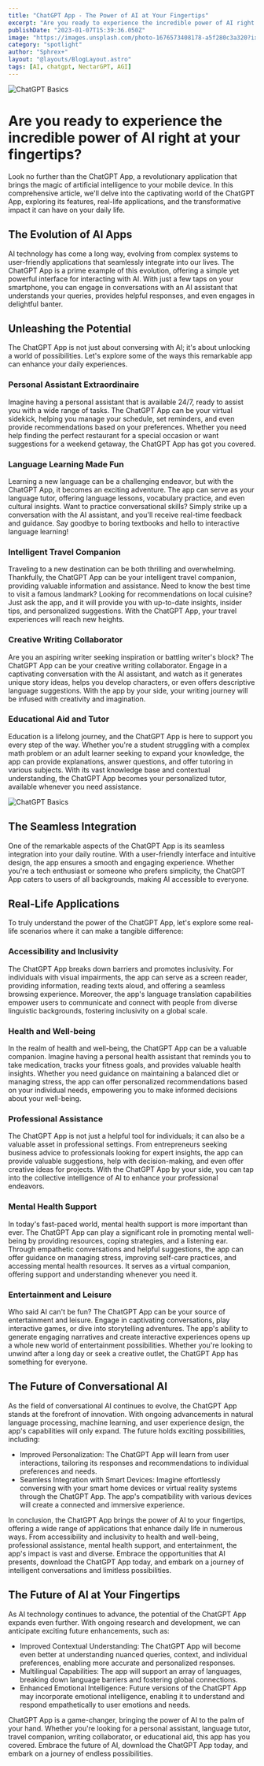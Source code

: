```yaml
---
title: "ChatGPT App - The Power of AI at Your Fingertips"
excerpt: "Are you ready to experience the incredible power of AI right at your fingertips? Look no further than the ChatGPT App, a revolutionary application that brings the magic of artificial intelligence to your mobile device. In this comprehensive article, we'll delve into the captivating world of the ChatGPT App, exploring its features, real-life applications, and the transformative impact it can have on your daily life. Discover how this user-friendly app can be your personal assistant, language tutor, travel companion, writing collaborator, and educational aid all in one. Join us on this exciting journey and unlock the boundless potential of AI with the ChatGPT App"
publishDate: "2023-01-07T15:39:36.050Z"
image: "https://images.unsplash.com/photo-1676573408178-a5f280c3a320?ixlib=rb-4.0.3&ixid=MnwxMjA3fDB8MHxwaG90by1wYWdlfHx8fGVufDB8fHx8&auto=format&fit=crop&w=774&q=80"
category: "spotlight"
author: "Sphrex+"
layout: "@layouts/BlogLayout.astro"
tags: [AI, chatgpt, NectarGPT, AGI]
---
```


 <img src="https://images.unsplash.com/photo-1684487747720-1ba29cda82f8?ixlib=rb-4.0.3&ixid=M3wxMjA3fDB8MHxwaG90by1wYWdlfHx8fGVufDB8fHx8fA%3D%3D&auto=format&fit=crop&w=1032&q=80" alt="ChatGPT Basics" />

<h1> Are you ready to experience the incredible power of AI right at your fingertips? </h1>

<p>Look no further than the ChatGPT App, a revolutionary application that brings the magic of artificial intelligence to your mobile device. In this comprehensive article, we'll delve into the captivating world of the ChatGPT App, exploring its features, real-life applications, and the transformative impact it can have on your daily life.</p>

<h2>The Evolution of AI Apps</h2>

<p>AI technology has come a long way, evolving from complex systems to user-friendly applications that seamlessly integrate into our lives. The ChatGPT App is a prime example of this evolution, offering a simple yet powerful interface for interacting with AI. With just a few taps on your smartphone, you can engage in conversations with an AI assistant that understands your queries, provides helpful responses, and even engages in delightful banter.</p>
<h2>Unleashing the Potential</h2>

<p>The ChatGPT App is not just about conversing with AI; it's about unlocking a world of possibilities. Let's explore some of the ways this remarkable app can enhance your daily experiences.</p>

<h3>Personal Assistant Extraordinaire</h3>

<p>Imagine having a personal assistant that is available 24/7, ready to assist you with a wide range of tasks. The ChatGPT App can be your virtual sidekick, helping you manage your schedule, set reminders, and even provide recommendations based on your preferences. Whether you need help finding the perfect restaurant for a special occasion or want suggestions for a weekend getaway, the ChatGPT App has got you covered.</p>

<h3>Language Learning Made Fun</h3>

<p>Learning a new language can be a challenging endeavor, but with the ChatGPT App, it becomes an exciting adventure. The app can serve as your language tutor, offering language lessons, vocabulary practice, and even cultural insights. Want to practice conversational skills? Simply strike up a conversation with the AI assistant, and you'll receive real-time feedback and guidance. Say goodbye to boring textbooks and hello to interactive language learning!</p>

<h3>Intelligent Travel Companion</h3>

<p>Traveling to a new destination can be both thrilling and overwhelming. Thankfully, the ChatGPT App can be your intelligent travel companion, providing valuable information and assistance. Need to know the best time to visit a famous landmark? Looking for recommendations on local cuisine? Just ask the app, and it will provide you with up-to-date insights, insider tips, and personalized suggestions. With the ChatGPT App, your travel experiences will reach new heights.</p>

<h3>Creative Writing Collaborator</h3>

<p>Are you an aspiring writer seeking inspiration or battling writer's block? The ChatGPT App can be your creative writing collaborator. Engage in a captivating conversation with the AI assistant, and watch as it generates unique story ideas, helps you develop characters, or even offers descriptive language suggestions. With the app by your side, your writing journey will be infused with creativity and imagination.</p>

<h3>Educational Aid and Tutor</h3>

<p>Education is a lifelong journey, and the ChatGPT App is here to support you every step of the way. Whether you're a student struggling with a complex math problem or an adult learner seeking to expand your knowledge, the app can provide explanations, answer questions, and offer tutoring in various subjects. With its vast knowledge base and contextual understanding, the ChatGPT App becomes your personalized tutor, available whenever you need assistance.</p>

<img src="https://images.unsplash.com/photo-1593556037473-f4ef4bd55a15?ixlib=rb-4.0.3&ixid=M3wxMjA3fDB8MHxwaG90by1wYWdlfHx8fGVufDB8fHx8fA%3D%3D&auto=format&fit=crop&w=412&q=80" alt="ChatGPT Basics" />

<h2>The Seamless Integration</h2>

<p>One of the remarkable aspects of the ChatGPT App is its seamless integration into your daily routine. With a user-friendly interface and intuitive design, the app ensures a smooth and engaging experience. Whether you're a tech enthusiast or someone who prefers simplicity, the ChatGPT App caters to users of all backgrounds, making AI accessible to everyone.</p>

<h2>Real-Life Applications</h2>

<p>To truly understand the power of the ChatGPT App, let's explore some real-life scenarios where it can make a tangible difference:</p>

<h3>Accessibility and Inclusivity</h3>

<p>The ChatGPT App breaks down barriers and promotes inclusivity. For individuals with visual impairments, the app can serve as a screen reader, providing information, reading texts aloud, and offering a seamless browsing experience. Moreover, the app's language translation capabilities empower users to communicate and connect with people from diverse linguistic backgrounds, fostering inclusivity on a global scale.</p>

<h3>Health and Well-being</h3>

<p>In the realm of health and well-being, the ChatGPT App can be a valuable companion. Imagine having a personal health assistant that reminds you to take medication, tracks your fitness goals, and provides valuable health insights. Whether you need guidance on maintaining a balanced diet or managing stress, the app can offer personalized recommendations based on your individual needs, empowering you to make informed decisions about your well-being.</p>

<h3>Professional Assistance</h3>

<p>The ChatGPT App is not just a helpful tool for individuals; it can also be a valuable asset in professional settings. From entrepreneurs seeking business advice to professionals looking for expert insights, the app can provide valuable suggestions, help with decision-making, and even offer creative ideas for projects. With the ChatGPT App by your side, you can tap into the collective intelligence of AI to enhance your professional endeavors.</p>

<h3>Mental Health Support</h3>

<p>In today's fast-paced world, mental health support is more important than ever. The ChatGPT App can play a significant role in promoting mental well-being by providing resources, coping strategies, and a listening ear. Through empathetic conversations and helpful suggestions, the app can offer guidance on managing stress, improving self-care practices, and accessing mental health resources. It serves as a virtual companion, offering support and understanding whenever you need it.</p>

<h3>Entertainment and Leisure</h3>

<p>Who said AI can't be fun? The ChatGPT App can be your source of entertainment and leisure. Engage in captivating conversations, play interactive games, or dive into storytelling adventures. The app's ability to generate engaging narratives and create interactive experiences opens up a whole new world of entertainment possibilities. Whether you're looking to unwind after a long day or seek a creative outlet, the ChatGPT App has something for everyone.</p>

<h2>The Future of Conversational AI</h2>

<p>As the field of conversational AI continues to evolve, the ChatGPT App stands at the forefront of innovation. With ongoing advancements in natural language processing, machine learning, and user experience design, the app's capabilities will only expand. The future holds exciting possibilities, including:</p>

<ul>

  <li>Improved Personalization: The ChatGPT App will learn from user interactions, tailoring its responses and recommendations to individual preferences and needs.</li>

  <li>Seamless Integration with Smart Devices: Imagine effortlessly conversing with your smart home devices or virtual reality systems through the ChatGPT App. The app's compatibility with various devices will create a connected and immersive experience.</li>

</ul>

<p>In conclusion, the ChatGPT App brings the power of AI to your fingertips, offering a wide range of applications that enhance daily life in numerous ways. From accessibility and inclusivity to health and well-being, professional assistance, mental health support, and entertainment, the app's impact is vast and diverse. Embrace the opportunities that AI presents, download the ChatGPT App today, and embark on a journey of intelligent conversations and limitless possibilities.</p>

<h2>The Future of AI at Your Fingertips</h2>

<p>As AI technology continues to advance, the potential of the ChatGPT App expands even further. With ongoing research and development, we can anticipate exciting future enhancements, such as:</p>

<ul>
  <li>Improved Contextual Understanding: The ChatGPT App will become even better at understanding nuanced queries, context, and individual preferences, enabling more accurate and personalized responses.</li>
  <li>Multilingual Capabilities: The app will support an array of languages, breaking down language barriers and fostering global connections.</li>
  <li>Enhanced Emotional Intelligence: Future versions of the ChatGPT App may incorporate emotional intelligence, enabling it to understand and respond empathetically to user emotions and needs.</li>
</ul>

<p>ChatGPT App is a game-changer, bringing the power of AI to the palm of your hand. Whether you're looking for a personal assistant, language tutor, travel companion, writing collaborator, or educational aid, this app has you covered. Embrace the future of AI, download the ChatGPT App today, and embark on a journey of endless possibilities.</p>